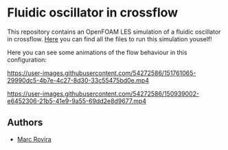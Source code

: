 # Fluidic oscillator in crossflow

This repository contains an OpenFOAM LES simulation of a fluidic oscillator in crossflow. [Here](https://github.com/marrov/crossflow-oscillator/tree/main/case) you can find all the files to run this simulation youself!

Here you can see some animations of the flow behaviour in this configuration:

https://user-images.githubusercontent.com/54272586/151761065-29990dc5-4b7e-4c27-8d30-33c55475bd0e.mp4

https://user-images.githubusercontent.com/54272586/150939002-e6452306-21b5-41e9-9a55-69dd2e8d9677.mp4

## Authors

-  [Marc Rovira](https://github.com/marrov)
